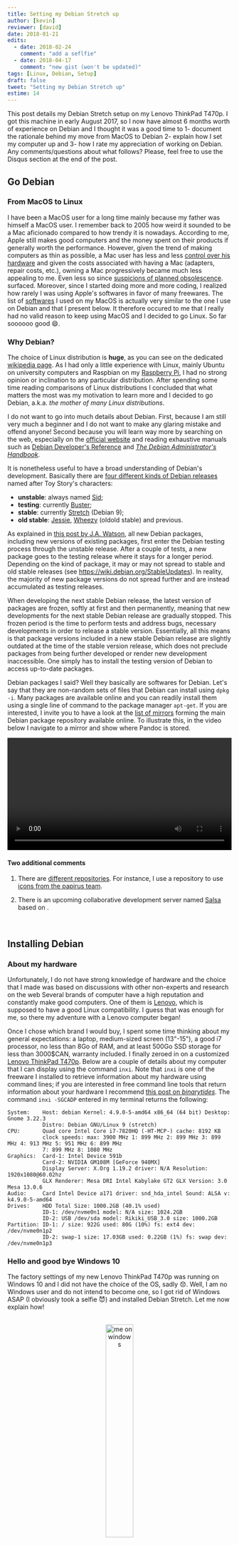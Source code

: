 ```yaml
---
title: Setting my Debian Stretch up
author: [kevin]
reviewer: [david]
date: 2018-01-21
edits:
  - date: 2018-02-24
    comment: "add a seflfie"
  - date: 2018-04-17
    comment: "new gist (won't be updated)"
tags: [Linux, Debian, Setup]
draft: false
tweet: "Setting my Debian Stretch up"
estime: 14
---
```




This post details my Debian Stretch setup on my Lenovo ThinkPad T470p.
I got this machine in early August 2017, so I now have almost 6 months worth of experience on
Debian and I thought it was a good time to 1- document the rationale behind my move from
MacOS to Debian 2- explain how I set my computer up and 3- how I rate my appreciation of
working on Debian. Any comments/questions about what follows? Please, feel free
to use the Disqus section at the end of the post.



## Go Debian

### From MacOS to Linux

I have been a MacOS user for a long time mainly because my father was himself
a MacOS user. I remember back to 2005 how weird it sounded to be a
Mac aficionado compared to how trendy it is nowadays. According to me, Apple
still makes good computers and the money spent on their products if generally worth the performance.
However, given the trend of making computers as thin as possible, a Mac user has less and less
[control over his hardware](https://www.theinquirer.net/inquirer/news/2404318/ifixit-apples-12in-macbook-is-near-impossible-to-repair)
and given the costs associated with having a Mac (adapters, repair costs, etc.),
owning a Mac progressively became much less appealing to me. Even less so since
[suspicions of planned obsolescence](https://www.theguardian.com/technology/2018/jan/08/france-investigates-apple-over-claims-of-planned-obsolescence).
surfaced. Moreover, since I started doing more and more coding, I realized how rarely I was using Apple's
softwares in favor of many freewares. The list of [softwares](https://gist.github.com/KevCaz/e89f5584d4c5c9c92c4e) I
used on my MacOS is actually very similar to the one I use on Debian and that
I present below. It therefore occured to me that I really had no valid reason
to keep using MacOS and I decided to go Linux. So far soooooo good :smile:.


### Why Debian?

The choice of Linux distribution is **huge**, as you can see on the dedicated
[wikipedia page](https://en.wikipedia.org/wiki/List_of_Linux_distributions).
As I had only a little experience with Linux, mainly Ubuntu on university
computers and Raspbian on my [Raspberry Pi](https://www.raspberrypi.org/),
I had no strong opinion or inclination to any particular distribution.
After spending some time reading comparisons of Linux distributions
I concluded that what matters the most was my motivation to learn more and
I decided to go Debian, a.k.a. *the mother of many Linux distributions*.

I do not want to go into much details about Debian. First, because I am still very much
a beginner and I do not want to make any glaring mistake and offend anyone! Second because you will learn way more
by searching on the web, especially on the [official website](https://www.debian.org/)
and reading exhaustive manuals such as [Debian Developer's Reference](https://www.debian.org/doc/manuals/developers-reference/)
and [*The Debian Administrator's Handbook*](https://www.debian.org/doc/manuals/debian-handbook/).


It is nonetheless useful to have a broad understanding of Debian's development.
Basically there are [four different kinds of Debian releases](https://www.debian.org/releases/)
named after Toy Story's characters:

- **unstable**: always named [Sid](http://pixar.wikia.com/wiki/Sid_Phillips);
- **testing**: currently [Buster](http://pixar.wikia.com/wiki/Buster);  
- **stable**: currently [Stretch](http://pixar.wikia.com/wiki/Buster) (Debian 9);   
- **old stable**: [Jessie](http://pixar.wikia.com/wiki/Jessie), [Wheezy](http://pixar.wikia.com/wiki/Wheezy) (oldold stable) and previous.


As explained in [this post by J.A. Watson](http://www.zdnet.com/article/debian-stable-or-debian-testing-which-linux-is-right-for-you/),
all new Debian packages, including new versions of existing packages, first
enter the Debian testing process through the unstable release.
After a couple of tests, a new package goes to the testing release where it stays for a longer period.
Depending on the kind of package, it may or may not spread to stable and old stable
releases (see https://wiki.debian.org/StableUpdates). In reality, the majority
of new package versions do not spread further and are instead accumulated as testing releases.

When developing the next stable Debian release, the latest version of packages are
frozen, softly at first and then permanently, meaning that new developments for
the next stable Debian release are gradually stopped. This frozen period is the
time to perform tests and address bugs, necessary developments in order to release
a stable version. Essentially, all this means is that package versions included
in a new stable Debian release are slightly outdated at the time of the stable
version release, which does not preclude packages from being further developed or
render new development inaccessible. One simply has to install the testing version
of Debian to access up-to-date packages.

Debian packages I said? Well they basically are softwares for Debian. Let's say
that they are non-random sets of files that Debian can install using `dpkg -i`.
Many packages are available online and you can readily install them using a
single line of command to the package manager `apt-get`. If you are interested, I invite
you to have a look at the [list of mirrors](https://www.debian.org/mirror/list) forming
the main Debian package repository available online. To illustrate this, in the
video below I navigate to a mirror and show where Pandoc is stored.

<video width="100%" controls>
 <source src="/post/setUps/myDebianStretch/assets/mirror.webm" type="video/webm">
 Your browser does not support the video tag.
</video>


#### Two additional comments

1. There are [different repositories](https://wiki.debian.org/DebianRepository).
For instance, I use a repository to use [icons from the papirus team](https://launchpad.net/~papirus/+archive/ubuntu/papirus).

2. There is an upcoming collaborative development server named [Salsa](https://wiki.debian.org/Salsa)
based on [<i class="fa fa-gitlab" aria-hidden="true"></i>](https://about.gitlab.com/).


<br>

## Installing Debian

### About my hardware

Unfortunately, I do not have strong knowledge of hardware and the choice that
I made was based on discussions with other non-experts and research on the web
Several brands of computer have a high reputation and constantly make good computers.
One of them is [Lenovo](https://www3.lenovo.com/ca/en/), which is supposed to have
a good Linux compatibility. I guess that was enough for me, so there my adventure
with a Lenovo computer began!

Once I chose which brand I would buy, I spent
some time thinking about my general expectations: a laptop, medium-sized
screen (13"-15"), a good i7 processor, no less than 8Go of RAM, and at least
500Go SSD storage for less than 3000$CAN, warranty included. I finally zeroed in on
a customized [Lenovo ThinkPad T470p](https://www.notebookcheck.net/Lenovo-ThinkPad-T470p-Core-i7-GeForce-940MX-Laptop-Review.226802.0.html).
Below are a couple of details about my computer that I can display using the command
`inxi`. Note that `inxi` is one of the freeware I installed to retrieve
information about my hardware using command lines; if you are
interested in free command line tools that return information about your
hardware I recommend [this post on *binarytides*](http://www.binarytides.com/linux-commands-hardware-info/).
The command `inxi -SGCADP` entered in my terminal returns the following:

```
System:    Host: debian Kernel: 4.9.0-5-amd64 x86_64 (64 bit) Desktop: Gnome 3.22.3
           Distro: Debian GNU/Linux 9 (stretch)
CPU:       Quad core Intel Core i7-7820HQ (-HT-MCP-) cache: 8192 KB
           clock speeds: max: 3900 MHz 1: 899 MHz 2: 899 MHz 3: 899 MHz 4: 913 MHz 5: 951 MHz 6: 899 MHz
           7: 899 MHz 8: 1080 MHz
Graphics:  Card-1: Intel Device 591b
           Card-2: NVIDIA GM108M [GeForce 940MX]
           Display Server: X.Org 1.19.2 driver: N/A Resolution: 1920x1080@60.02hz
           GLX Renderer: Mesa DRI Intel Kabylake GT2 GLX Version: 3.0 Mesa 13.0.6
Audio:     Card Intel Device a171 driver: snd_hda_intel Sound: ALSA v: k4.9.0-5-amd64
Drives:    HDD Total Size: 1000.2GB (40.1% used)
           ID-1: /dev/nvme0n1 model: N/A size: 1024.2GB
           ID-2: USB /dev/sda model: Rikiki_USB_3.0 size: 1000.2GB
Partition: ID-1: / size: 922G used: 80G (10%) fs: ext4 dev: /dev/nvme0n1p2
           ID-2: swap-1 size: 17.03GB used: 0.22GB (1%) fs: swap dev: /dev/nvme0n1p3
```


### Hello and good bye Windows 10

The factory settings of my new Lenovo ThinkPad T470p was running on Windows 10 and
I did not have the choice of the OS, sadly :disappointed:. Well, I am no Windows
user and do not intend to become one, so I got rid of Windows ASAP (I obviously took
a selfie 😈) and installed Debian Stretch. Let me now
explain how!

<br>
<center><img  alt="me on windows" width="35%" src = "/post/setUps/myDebianStretch/assets/meonwindows.png"></img></center>
<br>

#### 1- Get a bootable USB stick

I decided to go with the stable release of Debian so, in August, 2017, that meant installing
Stretch (actually released on June 17<sup>th</sup>, 2017). To get the Debian installer, you should
simply know your architecture and visit the [official website](https://www.debian.org/releases/stretch/debian-installer/).
On a recent laptop using an intel processor, it must be **amd64**.
So, I downloaded the debian-installer for **amd64** architecture. I was quite
familiar with installing Ubuntu or MacOS with USB stick
but I was unable to remember the command lines required, so I googled
something like "bootable USB stick Debian Stretch" and got an answer
similar to [this conversation on stackexchange](https://unix.stackexchange.com/questions/293969/how-to-make-bootable-debian-usb-on-mac).
Keep in mind that I was on MacOS before!


#### 2- A small modification in the BIOS

 > BIOS ([...] an acronym for Basic Input/Output System and also known as the System BIOS, ROM BIOS or PC BIOS) is non-volatile firmware used to perform hardware initialization during the booting process (power-on startup), and to provide runtime services for operating systems and programs. (https://en.wikipedia.org/wiki/BIOS)

Before you can install a new OS on your new computer, you may have to change some
settings in the BIOS. In my case, I certainly did! When booting a Lenovo ThinkPad,
the first image that pops up is the Lenovo logo and the following message:

> To interrupt normal startup press Enter

So I pressed `Enter` and then `F1` to access the BIOS. I opened the *Security* table and
disabled the *Secure Boot* option to be able to boot on the USB stick. As I needed
a non-free firmware to use the Wi-Fi I plugged my device on an Ethernet Cable
and seamlessly followed the different steps to successfully install Debian
Stretch. Unfortunately, I did not record everything I did, but it is essentially what is
described in [*The Debian Administrator's Handbook*](https://debian-handbook.info/browse/stable/sect.installation-steps.html).
I chose an installation that includes [Gnome](https://www.gnome.org/)
and a collection of very useful freewares such as [LibreOffice](https://www.libreoffice.org/),
[Inkscape](https://inkscape.org/en/) and [Octave](https://www.gnu.org/software/octave/).

<br>


### Gnome, gnome-tweak-tools and shortcuts

I made three short videos to show you:

1. How to get the gnome version you are using with the GUI;   

2. how to tweak your gnome even more. I personally added the [papirus icons](https://launchpad.net/~papirus/+archive/ubuntu/papirus)
and [Vimix dark them](https://github.com/vinceliuice/vimix-gtk-themes). you can find
many good-looking themes on [gnome-look](https://www.gnome-look.org/);

3. where to find and add keyboard bindings (for instance to record the screencasts
below `ctrl+alt+shift+R`).    

### Gnome version

<video width="100%" controls>
 <source src="/post/setUps/myDebianStretch/assets/gnomeVersion.webm" }} type="video/webm">
 Your browser does not support the video tag.
</video>

<br>

### Gnome-Tweak-Tool

<video width="100%" controls>
 <source src="/post/setUps/myDebianStretch/assets/gnomeTweak.webm" type="video/webm">
 Your browser does not support the video tag.
</video>

<br>

### Keyboard bindings

<video width="100%" controls>
 <source src="/post/setUps/myDebianStretch/assets/shortcuts.webm" type="video/webm">
 Your browser does not support the video tag.
</video>

<br>


## Using Debian

### My list of softwares

I use a fair number of softwares and using a package manager is extremely useful
to install them properly (*e.g.* the package manager takes care of all dependencies)
and to keep track of what is installed. Once Debian was installed, I proceeded to
install my collection of softwares, which is recorded as a list in a bash script
and provided below as a [gist](https://gist.github.com/).
To be able to fully reproduce this you need to change a few lines in the
[sources list](https://wiki.debian.org/SourcesList). I edited `/etc/apt/sources.list`
in the super user mode `su` with the text editor [nano](https://www.nano-editor.org/).
So:

```shell
su
```

to enter the super user mode (require the adequate password) and then

```
nano /etc/apt/sources.list
```

to change the file as follows:

```
deb http://debian.mirror.rafal.ca/debian/ stretch main contrib non-free
deb-src http://debian.mirror.rafal.ca/debian/ stretch main
deb http://security.debian.org/debian-security stretch/updates main
deb-src http://security.debian.org/debian-security stretch/updates main
# stretch-updates, previously known as 'volatile' https://wiki.debian.org/StableUpdates
deb http://debian.mirror.rafal.ca/debian/ stretch-updates main
deb-src http://debian.mirror.rafal.ca/debian/ stretch-updates main

# R version 3.4.x repositories
deb http://cran.utstat.utoronto.ca/bin/linux/debian stretch-cran34/

# Qgis repositories
deb http://qgis.org/debian stretch main
deb-src http://qgis.org/debian stretch main

# Papirus icons repositories
deb http://ppa.launchpad.net/papirus/papirus/ubuntu xenial main
deb-src http://ppa.launchpad.net/papirus/papirus/ubuntu xenial main
```

The first line indicates that I subscribe to a non-free repository (I needed this
for the Wi-Fi). The six following lines indicate the official repository I
use and the rest of the changes are made so that I subscribe to other repositories
(R, Qgis and papirus icons). Note that if you are a [Homebrew](https://brew.sh/) user,
having different repositories in your source list is like using different taps.
For further information about non-free softwares I installed, have a look at the official
website on [unofficial repositories](https://wiki.debian.org/fr/UnofficialRepositories),
[Skype](https://wiki.debian.org/skype) and [Dropbox](https://wiki.debian.org/dropbox).
Also, if you wonder what is the difference between `deb` and `deb-src`, go on
[stackexchange](https://unix.stackexchange.com/questions/20504/the-difference-between-deb-versus-deb-src-in-sources-list).
Once you are aware of this, have a look at my gist below (also version `138` when
I first shared this post and version `146` after review of this gist
https://gist.github.com/KevCaz/29536740b9150383a9d543ec1be96103 I keep updating).


<br>
<script src="https://gist.github.com/KevCaz/98309a714f6bd3f6ba5ac367425fcb62.js"></script>
<br>

For some of the softwares listed, I do not use `sudo apt-get package` and
I rather use the following strategy:

1. `wget` and save the `.deb` file in the temporary folder `/tmp/`

2. install them with `dpkg` `sudo dpkg -i xxxx.deb`

This allows me to retrieve a newer version of the software than the one available
for the stable release. I do so for Pandoc, Atom and Hugo.


### A few details

For some of the above-mentioned packages, I added a relevant link in the
table below:


{{< softwareskevcaz >}}

<br>

Also, for all the atom packages I install using the `apm` command, the
package documentation is online and the URL is formed as follows:
`https://atom.io/packages/` **+** `pkgname`. For instance, the URL for the
**pigments** package is [https://atom.io/packages/pigments](https://atom.io/packages/pigmnents).


A last note to mention is that I greatly benefited from reading
[this](http://vk5tu.livejournal.com/54476.html) and
[this](https://www.zotero.org/support/pdf_fulltext_indexing) to set Zotero up.


### Issues

Did I face a couple of issues? Of course I did, but I have learned a lot through solving them.
Do I still encounter issues? Yes I do: (1) a couple of error messages on startup
and (2) an issue with the back light of my screen! **BUT** regarding (1), everything
works fine so I do not complain, especially since some of the message I get might be kernel
issues that may be solved when I use a more recent release, and regarding
(2), I found a work around :smile_cat:!

#### Various messages on startup

As you can see below I have a couple of error messages on log (command line
is `sudo dmesg -l err`):

<img src="/post/setUps/myDebianStretch/assets/errors.png" width="100%"></img>

Well from what I understood this is nothing too bad. For instance, `kvm: disabled by bios`
is more of a warning message than an error message. My Wi-fi works great despite
the `firmware: failed to load iwlwifi-8265-26.ucode` message. The ACIP errors
are [triggered because of firmware errors](https://unix.stackexchange.com/questions/92366/acpi-errors-exeptions-why-they-spam-how-to-know-and-fix-it).
Well so far everything works well and fixing such errors sounds far beyond my
expertise (for the moment :smile:) and motivation level.

#### Back light

After the fresh install, I was able to change the brightness of my screen using
`F5` and `F6` but I am no longer able to do so. I guess at some point my
computer hibernated and this caused the issue. Many posts address this issue
and I have tried in vain to follow the procedures described to fix this
(note that it is likely that I misinterpreted the procedure). However, I took some
time to read thorough [posts](https://techoverflow.net/2014/07/27/how-i-solved-my-toshiba-linux-backlight-issues/)
and [bug reports](https://bugs.debian.org/cgi-bin/bugreport.cgi?bug=651741)
reporting the same issue and I have learned a lot. That's something I really
enjoy with Debian: it forces me to understand how things works, and even
if my problem is not solved and I can no longer use `F5` and `F6`, I still found
a workaround. I have appended a bash alias in my **.zprofile**:

    alias mybl='sudo tee /sys/class/backlight/intel_backlight/brightness <<<'

so now if `mybl 500` (mine is between 0 and 1060, that I've leaned too!)
my backlight is changed accordingly! **.zprofile** I said? Well, let's keep
this for another post!

<br>


### Future

I am very satisfied with my actual setup. My guess is that I would have been happy
on many Linux distribution. I acknowledge that it requires some time to get used to
Linux and how it works. That being said, the time spent to make your laptop
working is really rewarding and I have already learned tons of tips. I am now
considering switching to Debian testing and reading [*The Debian Administrator's Handbook*](https://www.debian.org/doc/manuals/debian-handbook/)
very carefully!


</br>

### :arrow_right: **SEE YOU NEXT POST!!** :boom:
